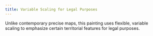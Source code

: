 ```yaml
---
title: Variable Scaling for Legal Purposes
---
```


Unlike contemporary precise maps, this painting uses flexible, variable scaling to emphasize certain territorial features for legal purposes.
